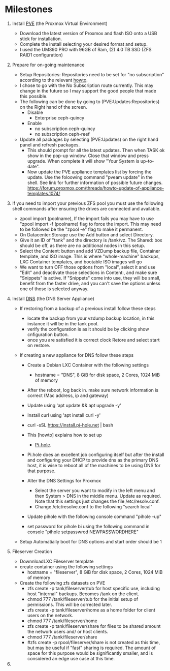 # Milestones

1. Install [PVE](../main/PVE.md) (the Proxmox Virtual Environment)
   - Download the latest version of Proxmox and flash ISO onto a USB stick for installation.
   - Complete the install selecting your desired format and setup.
   - I used the UM890 PRO with 96GB of Ram, (2) 4.0 TB SSD (ZFS RAID1 configuration)

2. Prepare for on-going maintenance  
   - Setup Repositories: Repositories need to be set for "no subscription" according to the relevant [howto](https://www.virtualizationhowto.com/2022/08/proxmox-update-no-subscription-repository-configuration/).
   - I chose to go with the No Subscription route currently. This may change in the future so I may support the good people that made this possible.
   - The following can be done by going to (PVE:Updates:Repositories) on the Right hand of the screen.
      - Disable
        * Enterprise ceph-quincy
      - Enable
         * no subscription ceph-quincy
         * no subscription ceph-reef
   - Update all packages by selecting (PVE:Updates) on the right hand panel and refresh packages. 
      - This should prompt for all the latest updates. Then when TASK ok show in the pop-up window. Close that window and press upgrade. When complete it will show "Your System is up-to-date".
      - Now update the PVE appliance templates list by forcing the update. Use the foloowing command "pveam update" in the shell. See link for further information of possible future changes. https://forum.proxmox.com/threads/howto-update-of-appliance-templates.1074/

3. If you need to import your previous ZFS pool you must use the following shell commands after ensuring the drives are connected and available.
   - zpool import (poolname), If the import fails you may have to use "zpool import -f (poolname) flag to force the import. This may need to be followed be the "zpool -e" flag to make it permanent.
   * On Datacenter:Storage use the Add button and select Directory.
   * Give it an ID of "tank" and the directory is /tank/vz. The Shared: box should be off, as there are no additional nodes in this setup.
   * Select the Content: button and add VZDump backup file, Container template, and ISO image. This is where "whole-machine" backups, LXC Container templates, and bootable ISO images will go
   * We want to turn OFF those options from "local", select it and use "Edit" and deactivate those selections in Content:, and make sure "Snippets" is active. If "Snippets" come into use, they will be small, benefit from the faster drive, and you can't save the options unless one of those is selected anyway.

4. Install [DNS](../main/DNS.md) (the DNS Server Appliance)
   - If restoring from a backup of a previous install follow these steps
      - locate the backup from your vzdump backup location, in this instance it will be in the tank pool.
      - verify the configuration is as it should be by clicking show cnfiguration button.
      - once you are satisfied it is correct clock Retore and select start on restore.
   - If creating a new appliance for DNS follow these steps
      - Create a Debian LXC Container with the following settings
         - hostname = "DNS", 8 GiB for disk space, 2 Cores, 1024 MiB of memory
      - After the reboot, log back in. make sure network information is correct (Mac address, ip and gateway)
      - Update using 'apt update && apt upgrade -y'
      - Install curl using 'apt install curl -y'
      - curl -sSL https://install.pi-hole.net | bash
  
      - This [howto] explains how to set up
         - [Pi-hole](https://www.naturalborncoder.com/2023/07/installing-pi-hole-on-proxmox/).
      - Pi.hole does an excellent job configuring itself but after the install and configuring your DHCP to provide dns as the primary DNS host, it is wise to reboot all of the machines to be using DNS for that purpose.
    
      - Alter the DNS Settings for Proxmox
         - Select the server you want to modify in the left menu and then System > DNS in the middle menu. Update as required. Note that this settings just changes the file /etc/resolv.conf.
         - Change /etc/resolve.conf to the following "search local"
       
      - Update pihole with the following console command "pihole -up"
      - set password for pihole bi using the following command in console "pihole setpasswrod NEWPASSWORDHERE"
    
   - Setup Automatially boot for DNS options and start order should be 1
        
5. Fileserver Creation
   - DownnloadLXC Fileserver template
   - create container using the following settings
      - hostname = "fileserver", 8 GiB for disk space, 2 Cores, 1024 MiB of memory
   - Create the following zfs datasets on PVE
      - zfs create -p tank/fileserver/tub for host specific use, including host "internal" backups. Becomes /tank on the client.
      - chmod 777 /tank/fileserver/tub for the initial setup of permissions. This will be corrected later.
      - zfs create -p tank/fileserver/home as a home folder for client users on the network.
      - chmod 777 /tank/fileserver/home
      - zfs create -p tank/fileserver/share for files to be shared amount the network users and/ or host clients.
      - chmod 777 /tank/fileserver/share
      - #zfs create -p rpool/fileserver/share is not created as this time, but may be useful if "fast" sharing is required. The amount of space for this purpose would be significantly smaller, and is considered an edge use case at this time. 


6. 
